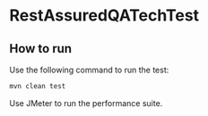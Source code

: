 # RestAssuredQATechTest

## How to run
Use the following command to run the test:

```bash
mvn clean test
```

Use JMeter to run the performance suite.